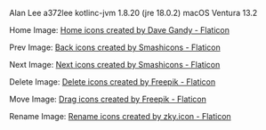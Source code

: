 Alan Lee
a372lee
kotlinc-jvm 1.8.20 (jre 18.0.2)
macOS Ventura 13.2


Home Image: <a href="https://www.flaticon.com/free-icons/home" title="home icons">Home icons created by Dave Gandy - Flaticon</a>

Prev Image: <a href="https://www.flaticon.com/free-icons/back" title="back icons">Back icons created by Smashicons - Flaticon</a>

Next Image: <a href="https://www.flaticon.com/free-icons/next" title="next icons">Next icons created by Smashicons - Flaticon</a>

Delete Image: <a href="https://www.flaticon.com/free-icons/delete" title="delete icons">Delete icons created by Freepik - Flaticon</a>

Move Image: <a href="https://www.flaticon.com/free-icons/drag" title="drag icons">Drag icons created by Freepik - Flaticon</a>

Rename Image: <a href="https://www.flaticon.com/free-icons/rename" title="rename icons">Rename icons created by zky.icon - Flaticon</a>